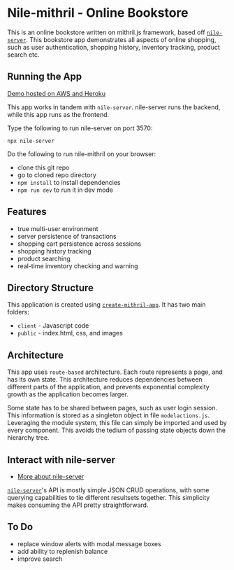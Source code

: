 # Nile-mithril - Online Bookstore

This is an online bookstore written on mithril.js framework, based off [`nile-server`](https://www.npmjs.com/package/nile-server). This bookstore app demonstrates all aspects of online shopping, such as user authentication, shopping history, inventory tracking, product search etc.

## Running the App

[Demo hosted on AWS and Heroku](http://nile-mithril.s3-website.us-east-2.amazonaws.com)

This app works in tandem with `nile-server`. nile-server runs the backend, while this app runs as the frontend.

Type the following to run nile-server on port 3570:
```
npx nile-server
```

Do the following to run nile-mithril on your browser:
* clone this git repo
* go to cloned repo directory
* `npm install` to install dependencies
* `npm run dev` to run it in dev mode

## Features

* true multi-user environment
* server persistence of transactions
* shopping cart persistence across sessions
* shopping history tracking
* product searching
* real-time inventory checking and warning

## Directory Structure

This application is created using [`create-mithril-app`](https://www.npmjs.com/package/create-mithril-app). It has two main folders:

* `client` - Javascript code
* `public` - index.html, css, and images

## Architecture

This app uses `route-based` architecture. Each route represents a page, and has its own state. This architecture reduces dependencies between different parts of the application, and prevents exponential complexity growth as the application becomes larger.

Some state has to be shared between pages, such as user login session. This information is stored as a singleton object in file `modelactions.js`. Leveraging the module system, this file can simply be imported and used by every component. This avoids the tedium of passing state objects down the hierarchy tree.

## Interact with nile-server

* [More about nile-server](https://www.npmjs.com/package/nile-server)

[`nile-server`](https://www.npmjs.com/package/nile-server)'s API is mostly simple JSON CRUD operations, with some querying capabilities to tie different resultsets together. This simplicity makes consuming the API pretty straightforward.

## To Do

* replace window alerts with modal message boxes
* add ability to replenish balance
* improve search